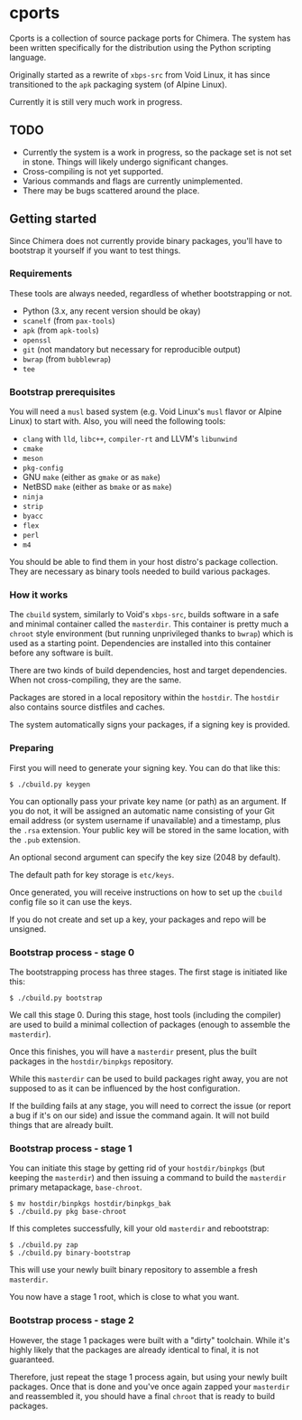 # cports

Cports is a collection of source package ports for Chimera. The system has been
written specifically for the distribution using the Python scripting language.

Originally started as a rewrite of `xbps-src` from Void Linux, it has since
transitioned to the `apk` packaging system (of Alpine Linux).

Currently it is still very much work in progress.

## TODO

* Currently the system is a work in progress, so the package set is not set in
  stone. Things will likely undergo significant changes.
* Cross-compiling is not yet supported.
* Various commands and flags are currently unimplemented.
* There may be bugs scattered around the place.

## Getting started

Since Chimera does not currently provide binary packages, you'll have to bootstrap
it yourself if you want to test things.

### Requirements

These tools are always needed, regardless of whether bootstrapping or not.

* Python (3.x, any recent version should be okay)
* `scanelf` (from `pax-tools`)
* `apk` (from `apk-tools`)
* `openssl`
* `git` (not mandatory but necessary for reproducible output)
* `bwrap` (from `bubblewrap`)
* `tee`

### Bootstrap prerequisites

You will need a `musl` based system (e.g. Void Linux's `musl` flavor or Alpine Linux)
to start with. Also, you will need the following tools:

* `clang` with `lld`, `libc++`, `compiler-rt` and LLVM's `libunwind`
* `cmake`
* `meson`
* `pkg-config`
* GNU `make` (either as `gmake` or as `make`)
* NetBSD `make` (either as `bmake` or as `make`)
* `ninja`
* `strip`
* `byacc`
* `flex`
* `perl`
* `m4`

You should be able to find them in your host distro's package collection. They are
necessary as binary tools needed to build various packages.

### How it works

The `cbuild` system, similarly to Void's `xbps-src`, builds software in a safe and
minimal container called the `masterdir`. This container is pretty much a `chroot`
style environment (but running unprivileged thanks to `bwrap`) which is used as
a starting point. Dependencies are installed into this container before any
software is built.

There are two kinds of build dependencies, host and target dependencies. When not
cross-compiling, they are the same.

Packages are stored in a local repository within the `hostdir`. The `hostdir` also
contains source distfiles and caches.

The system automatically signs your packages, if a signing key is provided.

### Preparing

First you will need to generate your signing key. You can do that like this:

```
$ ./cbuild.py keygen
```

You can optionally pass your private key name (or path) as an argument. If you do
not, it will be assigned an automatic name consisting of your Git email address
(or system username if unavailable) and a timestamp, plus the `.rsa` extension.
Your public key will be stored in the same location, with the `.pub` extension.

An optional second argument can specify the key size (2048 by default).

The default path for key storage is `etc/keys`.

Once generated, you will receive instructions on how to set up the `cbuild` config
file so it can use the keys.

If you do not create and set up a key, your packages and repo will be unsigned.

### Bootstrap process - stage 0

The bootstrapping process has three stages. The first stage is initiated like this:

```
$ ./cbuild.py bootstrap
```

We call this stage 0. During this stage, host tools (including the compiler) are used
to build a minimal collection of packages (enough to assemble the `masterdir`).

Once this finishes, you will have a `masterdir` present, plus the built packages in
the `hostdir/binpkgs` repository.

While this `masterdir` can be used to build packages right away, you are not supposed
to as it can be influenced by the host configuration.

If the building fails at any stage, you will need to correct the issue (or report a
bug if it's on our side) and issue the command again. It will not build things that
are already built.

### Bootstrap process - stage 1

You can initiate this stage by getting rid of your `hostdir/binpkgs` (but keeping
the `masterdir`) and then issuing a command to build the `masterdir` primary
metapackage, `base-chroot`.

```
$ mv hostdir/binpkgs hostdir/binpkgs_bak
$ ./cbuild.py pkg base-chroot
```

If this completes successfully, kill your old `masterdir` and rebootstrap:

```
$ ./cbuild.py zap
$ ./cbuild.py binary-bootstrap
```

This will use your newly built binary repository to assemble a fresh `masterdir`.

You now have a stage 1 root, which is close to what you want.

### Bootstrap process - stage 2

However, the stage 1 packages were built with a "dirty" toolchain. While it's highly
likely that the packages are already identical to final, it is not guaranteed.

Therefore, just repeat the stage 1 process again, but using your newly built
packages. Once that is done and you've once again zapped your `masterdir` and
reassembled it, you should have a final `chroot` that is ready to build packages.
